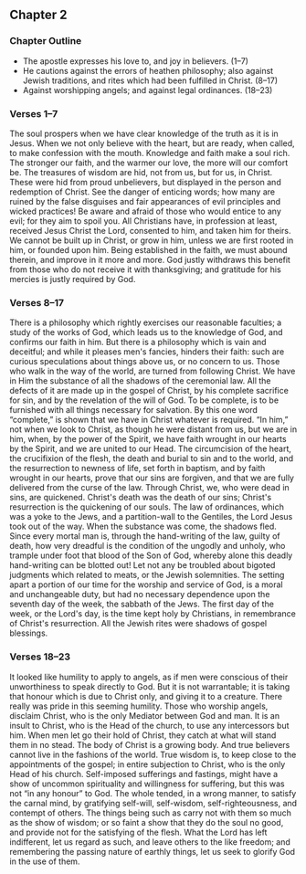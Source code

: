 ## Chapter 2

### Chapter Outline

- The apostle expresses his love to, and joy in believers. (1–7)
- He cautions against the errors of heathen philosophy; also against Jewish traditions, and rites which had been fulfilled in Christ. (8–17)
- Against worshipping angels; and against legal ordinances. (18–23)

### Verses 1–7

The soul prospers when we have clear knowledge of the truth as it is in Jesus. When we not only believe with the heart, but are ready, when called, to make confession with the mouth. Knowledge and faith make a soul rich. The stronger our faith, and the warmer our love, the more will our comfort be. The treasures of wisdom are hid, not from us, but for us, in Christ. These were hid from proud unbelievers, but displayed in the person and redemption of Christ. See the danger of enticing words; how many are ruined by the false disguises and fair appearances of evil principles and wicked practices! Be aware and afraid of those who would entice to any evil; for they aim to spoil you. All Christians have, in profession at least, received Jesus Christ the Lord, consented to him, and taken him for theirs. We cannot be built up in Christ, or grow in him, unless we are first rooted in him, or founded upon him. Being established in the faith, we must abound therein, and improve in it more and more. God justly withdraws this benefit from those who do not receive it with thanksgiving; and gratitude for his mercies is justly required by God.

### Verses 8–17

There is a philosophy which rightly exercises our reasonable faculties; a study of the works of God, which leads us to the knowledge of God, and confirms our faith in him. But there is a philosophy which is vain and deceitful; and while it pleases men's fancies, hinders their faith: such are curious speculations about things above us, or no concern to us. Those who walk in the way of the world, are turned from following Christ. We have in Him the substance of all the shadows of the ceremonial law. All the defects of it are made up in the gospel of Christ, by his complete sacrifice for sin, and by the revelation of the will of God. To be complete, is to be furnished with all things necessary for salvation. By this one word “complete,” is shown that we have in Christ whatever is required. “In him,” not when we look to Christ, as though he were distant from us, but we are in him, when, by the power of the Spirit, we have faith wrought in our hearts by the Spirit, and we are united to our Head. The circumcision of the heart, the crucifixion of the flesh, the death and burial to sin and to the world, and the resurrection to newness of life, set forth in baptism, and by faith wrought in our hearts, prove that our sins are forgiven, and that we are fully delivered from the curse of the law. Through Christ, we, who were dead in sins, are quickened. Christ's death was the death of our sins; Christ's resurrection is the quickening of our souls. The law of ordinances, which was a yoke to the Jews, and a partition-wall to the Gentiles, the Lord Jesus took out of the way. When the substance was come, the shadows fled. Since every mortal man is, through the hand-writing of the law, guilty of death, how very dreadful is the condition of the ungodly and unholy, who trample under foot that blood of the Son of God, whereby alone this deadly hand-writing can be blotted out! Let not any be troubled about bigoted judgments which related to meats, or the Jewish solemnities. The setting apart a portion of our time for the worship and service of God, is a moral and unchangeable duty, but had no necessary dependence upon the seventh day of the week, the sabbath of the Jews. The first day of the week, or the Lord's day, is the time kept holy by Christians, in remembrance of Christ's resurrection. All the Jewish rites were shadows of gospel blessings.

### Verses 18–23

It looked like humility to apply to angels, as if men were conscious of their unworthiness to speak directly to God. But it is not warrantable; it is taking that honour which is due to Christ only, and giving it to a creature. There really was pride in this seeming humility. Those who worship angels, disclaim Christ, who is the only Mediator between God and man. It is an insult to Christ, who is the Head of the church, to use any intercessors but him. When men let go their hold of Christ, they catch at what will stand them in no stead. The body of Christ is a growing body. And true believers cannot live in the fashions of the world. True wisdom is, to keep close to the appointments of the gospel; in entire subjection to Christ, who is the only Head of his church. Self-imposed sufferings and fastings, might have a show of uncommon spirituality and willingness for suffering, but this was not “in any honour” to God. The whole tended, in a wrong manner, to satisfy the carnal mind, by gratifying self-will, self-wisdom, self-righteousness, and contempt of others. The things being such as carry not with them so much as the show of wisdom; or so faint a show that they do the soul no good, and provide not for the satisfying of the flesh. What the Lord has left indifferent, let us regard as such, and leave others to the like freedom; and remembering the passing nature of earthly things, let us seek to glorify God in the use of them.

